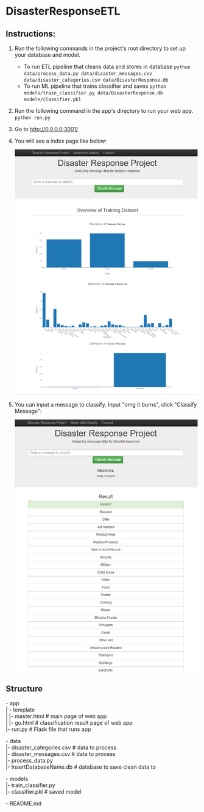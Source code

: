 # DisasterResponseETL

## Instructions:
1. Run the following commands in the project's root directory to set up your database and model.

    - To run ETL pipeline that cleans data and stores in database
        `python data/process_data.py data/disaster_messages.csv data/disaster_categories.csv data/DisasterResponse.db`
    - To run ML pipeline that trains classifier and saves
        `python models/train_classifier.py data/DisasterResponse.db models/classifier.pkl`

2. Run the following command in the app's directory to run your web app.
    `python run.py`

3. Go to http://0.0.0.0:3001/

4. You will see a index page like below:

    ![index](index.PNG "index")
    
5. You can input a message to classify. Input "omg it burns", click "Classify Message":

    ![classify](classify.PNG "classify")
    
## Structure

\- app  
| - template  
| |- master.html  # main page of web app  
| |- go.html  # classification result page of web app  
|- run.py  # Flask file that runs app  

\- data  
|- disaster_categories.csv  # data to process  
|- disaster_messages.csv  # data to process  
|- process_data.py  
|- InsertDatabaseName.db   # database to save clean data to  

\- models  
|- train_classifier.py  
|- classifier.pkl  # saved model  

\- README.md
